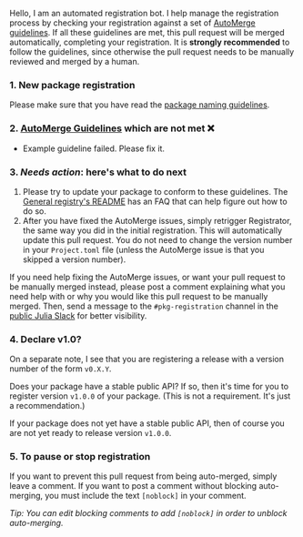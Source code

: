 Hello, I am an automated registration bot. I help manage the registration process by checking your registration against a set of [AutoMerge guidelines](https://juliaregistries.github.io/RegistryCI.jl/stable/guidelines/). If all these guidelines are met, this pull request will be merged automatically, completing your registration. It is **strongly recommended** to follow the guidelines, since otherwise the pull request needs to be manually reviewed and merged by a human.

### 1. New package registration

Please make sure that you have read the [package naming guidelines](https://julialang.github.io/Pkg.jl/dev/creating-packages/#Package-naming-guidelines-1).

### 2. [AutoMerge Guidelines](https://juliaregistries.github.io/RegistryCI.jl/stable/guidelines/) which are not met ❌

- Example guideline failed. Please fix it.

### 3. *Needs action*: here's what to do next

1. Please try to update your package to conform to these guidelines. The [General registry's README](https://github.com/JuliaRegistries/General/blob/master/README.md) has an FAQ that can help figure out how to do so.
2. After you have fixed the AutoMerge issues, simply retrigger Registrator, the same way you did in the initial registration. This will automatically update this pull request. You do not need to change the version number in your `Project.toml` file (unless the AutoMerge issue is that you skipped a version number).

If you need help fixing the AutoMerge issues, or want your pull request to be manually merged instead, please post a comment explaining what you need help with or why you would like this pull request to be manually merged. Then, send a message to the `#pkg-registration` channel in the [public Julia Slack](https://julialang.org/slack/) for better visibility.

### 4. Declare v1.0?

On a separate note, I see that you are registering a release with a version number of the form `v0.X.Y`.

Does your package have a stable public API? If so, then it's time for you to register version `v1.0.0` of your package. (This is not a requirement. It's just a recommendation.)

If your package does not yet have a stable public API, then of course you are not yet ready to release version `v1.0.0`.

### 5. To pause or stop registration

If you want to prevent this pull request from being auto-merged, simply leave a comment. If you want to post a comment without blocking auto-merging, you must include the text `[noblock]` in your comment. 

_Tip: You can edit blocking comments to add `[noblock]` in order to unblock auto-merging._

<!-- [noblock] -->